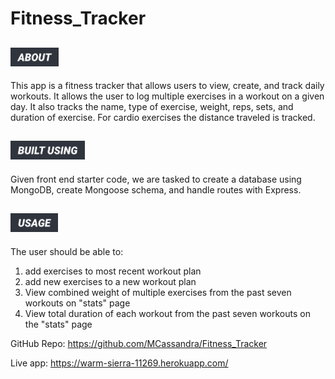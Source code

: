 # Fitness_Tracker

## <a href="#readme-badges"><img id="usage" src="https://github.com/teamjuli0/readme-badges/blob/main/themes/clean-dark/menu-categories/about.png?raw=true" style="height: 30px"></a>  

This app is a fitness tracker that allows users to view, create, and track daily workouts. It allows the user to log multiple exercises in a workout on a given day. It also tracks the name, type of exercise, weight, reps, sets, and duration of exercise. For cardio exercises the distance traveled is tracked. 

## <a href="#readme-badges"><img id="usage" src="https://github.com/teamjuli0/readme-badges/blob/main/themes/clean-dark/menu-categories/built-using.png?raw=true" style="height: 30px"></a>  

Given front end starter code, we are tasked to create a database using MongoDB, create Mongoose schema, and handle routes with Express. 

## <a href="#readme-badges"><img id="usage" src="https://github.com/teamjuli0/readme-badges/blob/main/themes/clean-dark/menu-categories/usage.png?raw=true" style="height: 30px"></a>  

The user should be able to:   
1. add exercises to most recent workout plan  
2. add new exercises to a new workout plan
3. View combined weight of multiple exercises from the past seven workouts on "stats" page  
4. View total duration of each workout from the past seven workouts on the "stats" page


GitHub Repo: https://github.com/MCassandra/Fitness_Tracker  

Live app: https://warm-sierra-11269.herokuapp.com/